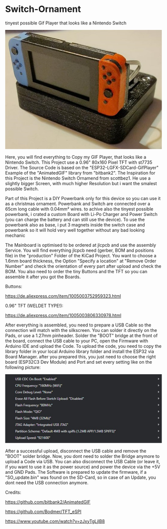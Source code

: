 # Switch-Ornament
tinyest possible Gif Player that looks like a Nintendo Switch

![alt text](https://github.com/esprit1711/Switch-Ornament/blob/main/Assembly.JPG?raw=true)

Here, you will find everything to Copy my GIF Player, that looks like a Nintendo Switch. This Project use a 0.96" 80x160 Pixel TFT with st7735 Driver.
The Source Code is based on the "ESP32-LGFX-SDCard-GifPlayer" Example of the "AnimatedGIF" library from "bitbank2".
The Inspiration for this Project is the Nintendo Switch Ornamend from scottbez1. He use a slightly bigger Screen, with much higher Resolution but i want the smalest possible Switch.

Part of this Project is a DIY Powerbank only for this device so you can use it as a christmas ornament. Powerbank and Switch are connected over a 65cm long cable with 0.04mm² wires. to achive also the tinyest possible powerbank, i crated a custom Board with Li-Po Charger and Power Switch (you can charge the battery and can still use the device). To use the powerbank also as base, i put 3 magnets inside the switch case and powerbank so it will hold very well together without any bad looking mechanic

The Mainboard is optimised to be ordered at jlcpcb and use the assembly Service. You will find everything jlcpcb need (gerber, BOM and positions file) in the "production" Folder of the KiCad Project. You want to choose a 1.6mm board thickness, the Option "Specify a location" at "Remove Order Number" and check the orientation of every part after upload and check the BOM. You also need to order the tiny Buttons and the TFT so you can assemble it after you got the Boards.

Buttons:

https://de.aliexpress.com/item/1005003752959323.html

0.96" TFT (WELDET TYPE!):

https://de.aliexpress.com/item/1005003806330978.html

After everything is assembled, you need to prepare a USB Cable so the connection will match with the silkscreen. You can solder it directly on the Pads, or use a 1.27mm pinheader. Solder the "BOOT" bridge at the front of the board, connect the USB cable to your PC, open the Firmware with Arduino IDE and upload the Code.
To upload the code, you need to copy the library folder in your local Arduino library folder and install the ESP32 via Board Manager. after you prepared this, you just need to choose the right board (ESP32C3 Dev Module) and Port and set every setting like on the following picture:

![alt text](https://github.com/esprit1711/Switch-Ornament/blob/main/Arduino-Settings.JPG?raw=true)

After a successful upload, disconnect the USB cable and remove the "BOOT" solder bridge. Now, you dont need to solder the Bridge anymore to upload a Code via USB. You can also disconnect the USB Cable (or leave it, if you want to use it as the power source) and power the device via the +5V and GND Pads. The Software is prepared to update the firmware, if a "SO_update.bin" was found on the SD-Card, so in case of an Update, you dont need the USB connection anymore.

Credits:

https://github.com/bitbank2/AnimatedGIF

https://github.com/Bodmer/TFT_eSPI

https://www.youtube.com/watch?v=zJxyTgLjIB8
